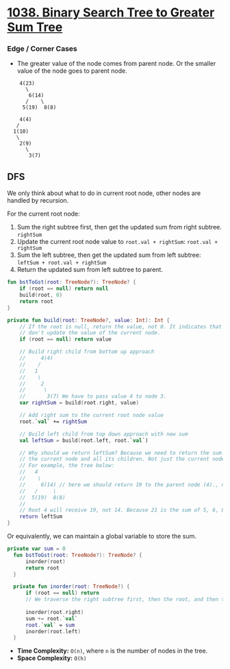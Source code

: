 # [1038. Binary Search Tree to Greater Sum Tree](https://leetcode.com/problems/binary-search-tree-to-greater-sum-tree/description/)

### Edge / Corner Cases
* The greater value of the node comes from parent node. Or the smaller value of the node goes to parent node.
```
    4(23)
      \
       6(14)
      /    \   
     5(19)  8(8)

    4(4)
   /
  1(10)
   \
    2(9)
      \
       3(7)
```

## DFS
We only think about what to do in current root node, other nodes are handled by recursion. 

For the current root node:
1. Sum the right subtree first, then get the updated sum from right subtree. `rightSum`
2. Update the current root node value to `root.val + rightSum`: `root.val + rightSum`
3. Sum the left subtree, then get the updated sum from left subtree: `leftSum + root.val + rightSum`
4. Return the updated sum from left subtree to parent.

```kotlin
fun bstToGst(root: TreeNode?): TreeNode? {
    if (root == null) return null
    build(root, 0)
    return root
}

private fun build(root: TreeNode?, value: Int): Int {
    // If the root is null, return the value, not 0. It indicates that we
    // don't update the value of the current node.
    if (root == null) return value

    // Build right child from bottom up approach
    //     4(4)
    //    /
    //   1
    //    \
    //     2
    //      \
    //       3(7) We have to pass value 4 to node 3.
    var rightSum = build(root.right, value)

    // Add right sum to the current root node value
    root.`val` += rightSum

    // Build left child from top down approach with new sum
    val leftSum = build(root.left, root.`val`)

    // Why should we return leftSum? Because we need to return the sum of
    // the current node and all its children. Not just the current node.
    // For example, the tree below:
    //   4 
    //    \
    //     6(14) // here we should return 19 to the parent node (4)., not 14.
    //   /     \
    //  5(19)  8(8)
    //
    // Root 4 will receive 19, not 14. Because 21 is the sum of 5, 6, 8.
    return leftSum
}
```

Or equivalently, we can maintain a global variable to store the sum.
```kotlin
private var sum = 0
  fun bstToGst(root: TreeNode?): TreeNode? {
      inorder(root)
      return root
  }

  private fun inorder(root: TreeNode?) {
      if (root == null) return
      // We traverse the right subtree first, then the root, and then the left subtree.
      
      inorder(root.right)
      sum += root.`val`
      root.`val` = sum
      inorder(root.left)
  }
```

* **Time Complexity:** `O(n)`, where `n` is the number of nodes in the tree.
* **Space Complexity:** `O(h)`